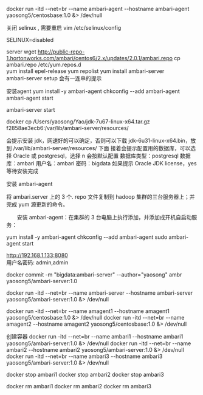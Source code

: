 


docker run -itd  --net=br  --name ambari-agent --hostname  ambari-agent yaosong5/centosbase:1.0 &> /dev/null

关闭 selinux , 需要重启
vim /etc/selinux/config 

SELINUX=disabled







server
wget http://public-repo-1.hortonworks.com/ambari/centos6/2.x/updates/2.0.1/ambari.repo
cp ambari.repo /etc/yum.repos.d  
yum install epel-release 
yum repolist
yum install ambari-server  
ambari-server setup
会有一连串的提示

安装agent
 yum install -y ambari-agent
 chkconfig --add ambari-agent
 ambari-agent start


ambari-server start  



docker cp /Users/yaosong/Yao/jdk-7u67-linux-x64.tar.gz f2858ae3ecb6:/var/lib/ambari-server/resources/




会提示安装 jdk，网速好的可以确定，否则可以下载 jdk-6u31-linux-x64.bin，放到 /var/lib/ambari-server/resources/ 下面
接着会提示配置用的数据库，可以选择 Oracle 或 postgresql，选择 n 会按默认配置
数据库类型：postgresql
数据库：ambari
用户名：ambari
密码：bigdata
如果提示 Oracle JDK license，yes
等待安装完成



安装 ambari-agent

将 ambari.server 上的 3 个. repo 文件复制到 hadoop 集群的三台服务器上；并完成 yum 源更新的命令。

 　　安装 ambari-agent：在集群的 3 台电脑上执行添加，并添加成开机自启动服务：　　

 yum install -y ambari-agent
 chkconfig --add ambari-agent
 sudo ambari-agent start



http://192.168.1.133:8080  
用户名密码: admin,admin



docker commit -m "bigdata:ambari-server"  --author="yaosong"  ambr  yaosong5/ambari-server:1.0

docker run -itd  --net=br  --name ambari-server --hostname ambari-server yaosong5/ambari-server:1.0 &> /dev/null



docker run -itd  --net=br  --name amagent1 --hostname  amagent1 yaosong5/centosbase:1.0 &> /dev/null
docker run -itd  --net=br  --name amagent2 --hostname  amagent2 yaosong5/centosbase:1.0 &> /dev/null


创建容器
docker run -itd  --net=br  --name ambari1 --hostname ambari1 yaosong5/ambari-server:1.0 &> /dev/null
docker run -itd  --net=br  --name ambari2 --hostname ambari2 yaosong5/ambari-server:1.0 &> /dev/null
docker run -itd  --net=br  --name ambari3 --hostname ambari3 yaosong5/ambari-server:1.0 &> /dev/null



docker stop ambari1
docker stop ambari2
docker stop ambari3


docker rm ambari1
docker rm ambari2
docker rm ambari3





